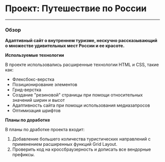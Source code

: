 # Проект: Путешествие по России
---

### Обзор

__Адаптивный сайт о внутреннем туризме, нескучно рассказывающий о множестве удивительных мест России и ее красоте.__

**Используемые технологии**

В проекте использовались расширенные технологии HTML и CSS, такие как:
* Флексбокс-верстка
* Позиционирование элементов
* Грид-верстка
* Создание "резиновой" страницы при помощи относительных значений ширин и высот
* Адаптивность сайта при помощи использования медиазапросов
* Оптимизация шрифтов

**Планы по доработке**

В планы по дработке проекта входит:
1. Добавление большего количества туристических направлений с применением расширенных функций Grid Layout.
2. Проверить код на кроссбраузерность и дописать все вендорные префиксы.
